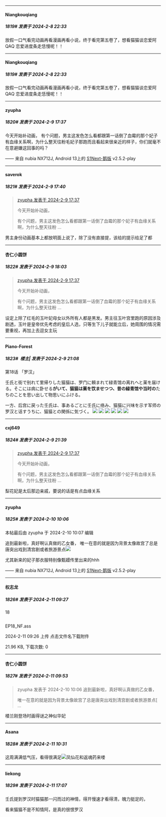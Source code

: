 
*****

####  Niangkouqiang  
##### 1819#       发表于 2024-2-8 22:33

放假一口气看完动画再看漫画再看小说，终于看完第五卷了，想看猫猫谈恋爱阿QAQ 恋爱进度条走恁慢呢！！


*****

####  Niangkouqiang  
##### 1819#       发表于 2024-2-8 22:33

放假一口气看完动画再看漫画再看小说，终于看完第五卷了，想看猫猫谈恋爱阿QAQ 恋爱进度条走恁慢呢！！


*****

####  zyupha  
##### 1820#       发表于 2024-2-9 17:37

今天开始补动画，
有个问题，男主这发色怎么看都跟第一话倒了血霉的那个妃子有血缘关系啊，为什么整天往粉毛妃子那跑而且看起来很亲近的样子，你们就毫不在意避嫌这回事的吗？

—— 来自 nubia NX712J, Android 13上的 [S1Next-鹅版](https://github.com/ykrank/S1-Next/releases) v2.5.2-play

*****

####  saverok  
##### 1821#       发表于 2024-2-9 17:40

<blockquote><a href="httphttps://bbs.saraba1st.com/2b/forum.php?mod=redirect&amp;goto=findpost&amp;pid=63924067&amp;ptid=2089646" target="_blank">zyupha 发表于 2024-2-9 17:37</a>

今天开始补动画，

有个问题，男主这发色怎么看都跟第一话倒了血霉的那个妃子有血缘关系啊，为什么整天往粉 ...</blockquote>
男主身份动画基本上都放明面上说了，除了没有直接提，该给的提示给足了都


*****

####  杏仁小圆饼  
##### 1822#       发表于 2024-2-9 18:03

<blockquote><a href="httphttps://bbs.saraba1st.com/2b/forum.php?mod=redirect&amp;goto=findpost&amp;pid=63924067&amp;ptid=2089646" target="_blank">zyupha 发表于 2024-2-9 17:37</a>

今天开始补动画，

有个问题，男主这发色怎么看都跟第一话倒了血霉的那个妃子有血缘关系啊，为什么整天往粉 ...</blockquote>
设定上除了红毛的玉叶妃母女以外所有人都是黑发。男主往玉叶宫里跑的原因涉及剧透，玉叶是皇帝优先考虑的皇后人选，只等生下儿子就能立后，她周围的情况需要重视，再加上去逗女主玩


*****

####  Piano-Forest  
##### 1823#         楼主| 发表于 2024-2-9 21:08

第18话 「罗汉」

壬氏と街で别れて里帰りした猫猫は、罗门に頼まれて緑青馆の离れへと薬を届ける。そこには病に卧せる**がいて、猫猫は薬を饮ませつつ、昔の緑青馆や当时の**たちのことを思い出して物思いにふける。

一方、后宫に戻った壬氏は、事あるごとに壬氏に络み、猫猫に兴味を示す军师の罗汉と话すうちに、猫猫との関係に気づく。
<img src="https://p.sda1.dev/15/791c8f7c1b4a714b4cea8bab1ca1ce2d/1s.jpg" referrerpolicy="no-referrer">
<img src="https://p.sda1.dev/15/d06f1ee92bb72046b8ede8166c624a79/2s.jpg" referrerpolicy="no-referrer">
<img src="https://p.sda1.dev/15/f32b5401985393773bd722e038480866/3s.jpg" referrerpolicy="no-referrer">
<img src="https://p.sda1.dev/15/3429b39e3d53e65b2f05aa7655e36fea/4s.jpg" referrerpolicy="no-referrer">
<img src="https://p.sda1.dev/15/97ba4f6f49d771a7b55407e8b623b5f7/5s _1_.jpg" referrerpolicy="no-referrer">
<img src="https://p.sda1.dev/15/b0a4f1d34d996ab24989fed839fef4d1/6s _1_.jpg" referrerpolicy="no-referrer">


*****

####  cxj649  
##### 1824#       发表于 2024-2-9 21:39

<blockquote><a href="httphttps://bbs.saraba1st.com/2b/forum.php?mod=redirect&amp;goto=findpost&amp;pid=63924067&amp;ptid=2089646" target="_blank">zyupha 发表于 2024-2-9 17:37</a>

今天开始补动画，

有个问题，男主这发色怎么看都跟第一话倒了血霉的那个妃子有血缘关系啊，为什么整天往粉 ...</blockquote>
梨花妃是太后那边亲戚，要说的话是有点血缘关系


*****

####  zyupha  
##### 1825#       发表于 2024-2-10 10:06

 本帖最后由 zyupha 于 2024-2-10 10:07 编辑 

追到最新啦，真好啊认真做的乙女番，
唯一在意的就是因为背景太像故宫了总是唐突出戏到清宫剧或者旅游景点<img src="https://static.saraba1st.com/image/smiley/face2017/046.png" referrerpolicy="no-referrer">

尤其新来的妃子那衣服特别像甄嬛传里出来的hhh

—— 来自 nubia NX712J, Android 13上的 [S1Next-鹅版](https://github.com/ykrank/S1-Next/releases) v2.5.2-play


*****

####  权志龙  
##### 1826#       发表于 2024-2-11 09:27

18

<img alt="" border="0" class="vm" src="https://static.saraba1st.com/image/filetype/unknown.gif" referrerpolicy="no-referrer">

EP18_NF.ass

2024-2-11 09:26 上传
点击文件名下载附件

21.96 KB, 下载次数: 0


*****

####  杏仁小圆饼  
##### 1827#       发表于 2024-2-11 09:53

<blockquote>zyupha 发表于 2024-2-10 10:06
追到最新啦，真好啊认真做的乙女番，

唯一在意的就是因为背景太像故宫了总是唐突出戏到清宫剧或者旅游景点[ ...</blockquote>
楼兰刚登场时画得谜之神似华妃


*****

####  Asana  
##### 1828#       发表于 2024-2-11 10:31

这周满满低气压，看得很满足<img src="https://static.saraba1st.com/image/smiley/face2017/075.png" referrerpolicy="no-referrer">凤仙花和返魂药来喽


*****

####  liekong  
##### 1829#       发表于 2024-2-11 17:07

壬氏提到罗汉时猫猫那一闪而过的神情，得开慢速才看得清，魄力挺足的，

看来猫猫不是不知情阿，是真的很恨罗汉

